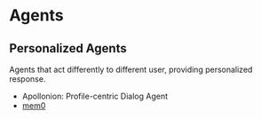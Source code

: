 # Agents

## Personalized Agents
Agents that act differently to different user, providing personalized response.

- Apollonion: Profile-centric Dialog Agent
- [mem0](https://github.com/mem0ai/mem0?tab=readme-ov-file)